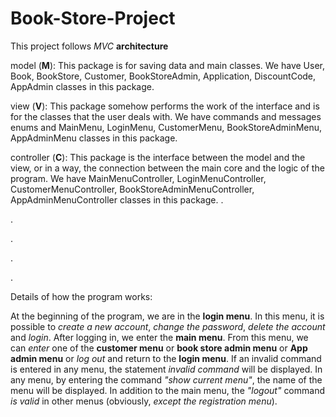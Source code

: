 # Book-Store-Project

This project follows *MVC* **architecture**

model (**M**):
This package is for saving data and main classes.
We have User, Book, BookStore, Customer, BookStoreAdmin, Application, DiscountCode, AppAdmin classes in this package.

view (**V**):
This package somehow performs the work of the interface and is for the classes that the user deals with.
We have commands and messages enums and MainMenu, LoginMenu, CustomerMenu, BookStoreAdminMenu, AppAdminMenu classes in this package.

controller (**C**):
This package is the interface between the model and the view, or in a way, the connection between the main core and the logic of the program.
We have MainMenuController, LoginMenuController, CustomerMenuController, BookStoreAdminMenuController, AppAdminMenuController classes in this package.
.

.

.

.

.

Details of how the program works:

At the beginning of the program, we are in the **login menu**.
In this menu, it is possible to *create a new account*, *change the password*, *delete the account* and *login*.
After logging in, we enter the **main menu**.
From this menu, we can *enter* one of the **customer menu** or **book store admin menu** or **App admin menu** or *log out* and return to the **login menu**.
If an invalid command is entered in any menu, the statement *invalid command* will be displayed.
In any menu, by entering the command *"show current menu"*, the name of the menu will be displayed.
In addition to the main menu, the *"logout"* command *is valid* in other menus (obviously, *except the registration menu*).


